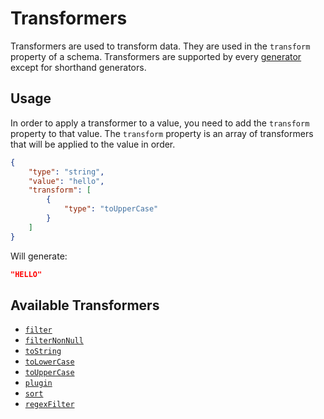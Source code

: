 # Transformers

Transformers are used to transform data. They are used in the `transform` property of a schema.
Transformers are supported by every [generator](generators.md) except for shorthand generators.

## Usage

In order to apply a transformer to a value, you need to add the `transform` property
to that value. The `transform` property is an array of transformers that will be applied
to the value in order.

```json
{
    "type": "string",
    "value": "hello",
    "transform": [
        {
            "type": "toUpperCase"
        }
    ]
}
```

Will generate:

```json
"HELLO"
```

## Available Transformers

-   [`filter`](transformers/filter.md)
-   [`filterNonNull`](transformers/filterNonNull.md)
-   [`toString`](transformers/toString.md)
-   [`toLowerCase`](transformers/toLowerCase.md)
-   [`toUpperCase`](transformers/toUpperCase.md)
-   [`plugin`](transformers/plugin.md)
-   [`sort`](transformers/sort.md)
-   [`regexFilter`](transformers/regexFilter.md)
